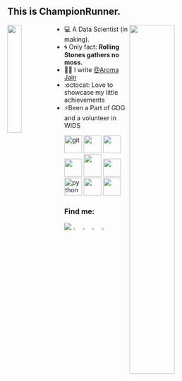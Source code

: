 ## This is ChampionRunner. 

<img align="left" src="https://github.com/Ishaan28malik/Ishaan28malik/blob/master/Dev.jpg" width="25%"/>

<img align="right" src="https://github.com/Ishaan28malik/Ishaan28malik/blob/master/404.png" width="45%"/>

- 💻 A Data Scientist (in making).
- :cyclone: Only fact: **Rolling Stones gathers no moss.**
- ✍🏻 I write [@Aroma Jain](https://aroma9jain.medium.com/)
- :octocat: Love to showcase my little achievements 
- ⚡️Been a Part of GDG and a volunteer in WIDS

<p align="left"><img src="https://www.vectorlogo.zone/logos/git-scm/git-scm-icon.svg" alt="git" width="40" height="40"/>
<img src="https://cdn3.iconfinder.com/data/icons/document-icons-2/30/647702-excel-512.png"  width="40" height="40"/>
<img src="https://img.icons8.com/dusk/64/000000/anaconda.png"  width="40" height="40"/>
<img src="https://img.icons8.com/fluent/48/000000/analytics.png" width="40" height="40"/>
<img src="https://icons-for-free.com/iconfiles/png/128/tensorflow-1324440242699707768.png" width="40" height="50"/>
<img src="https://img.icons8.com/ios-filled/50/000000/sql.png"  width="40" height="40"/>
<img src="https://cdn.worldvectorlogo.com/logos/python-5.svg" alt="python" width="40" height="40"/>
<img src="https://img.icons8.com/color/48/000000/hadoop-distributed-file-system.png"  width="40" height="40"/>
<img src="https://img.icons8.com/ios/50/000000/big-data.png"width="40" height="40"/>

### Find me:
[<img src="https://img.icons8.com/fluent/48/000000/linkedin.png"/>](https://www.linkedin.com/in/aroma-jain/)
[<img src="https://img.icons8.com/color/48/000000/stackoverflow.png" width="3.5%"/>](https://stackoverflow.com/users/16423504/pixelcode009)
[<img src="https://icons-for-free.com/iconfiles/png/512/codechef-1324440139527402917.png" width="3.5%"/>](https://www.codechef.com/users/pixelcode009)
[<img src="https://cdn4.iconfinder.com/data/icons/social-media-2210/24/Medium-512.png" width="3.5%"/>](https://aroma9jain.medium.com/)
[<img src="https://icons-for-free.com/iconfiles/png/128/icon-1320192392730173851.png" width="3.5%"/>](archi9jain@gmail.com) 
